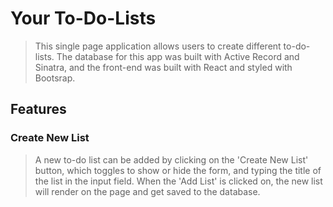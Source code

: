# Your To-Do-Lists
> This single page application allows users to create different to-do-lists. The database for this app was built with Active Record and Sinatra, and the front-end was built with React and styled with Bootsrap.

## Features
### Create New List
> A new to-do list can be added by clicking on the 'Create New List' button, which toggles to show or hide the form, and typing the title of the list in the input field. When the 'Add List' is clicked on, the new list will render on the page and get saved to the database.